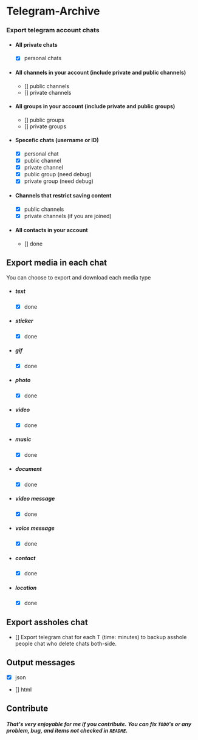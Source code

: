 # Telegram-Archive
### Export telegram account chats
 - #### All private chats
    - [x] personal chats
 - #### All channels in your account (include private and public channels)
    - [] public channels
    - [] private channels
 - #### All groups in your account (include private and public groups)
    - [] public groups
    - [] private groups
 - #### Specefic chats (username or ID)
    - [x] personal chat
    - [x] public channel
    - [x] private channel
    - [x] public group (need debug)
    - [x] private group (need debug)
 - #### Channels that restrict saving content
    - [x] public channels
    - [x] private channels (if you are joined)
 - #### All contacts in your account
    - [] done

## Export media in each chat
 You can choose to export and download each media type
- ##### text
    - [x] done
- ##### sticker
    - [x] done
- ##### gif
    - [x] done
- ##### photo
    - [x] done
- ##### video
    - [x] done
- ##### music
    - [x] done
- ##### document
    - [x] done
- ##### video message
    - [x] done
- ##### voice message
    - [x] done
- ##### contact
    - [x] done
- ##### location
    - [x] done

## Export assholes chat
- [] Export telegram chat for each T (time: minutes) to backup asshole people chat who delete chats both-side.

## Output messages
- [x] json
- [] html

## Contribute
##### That's very enjoyable for me if you contribute. You can fix `TODO`'s or any problem, bug, and items not checked in `README`.

